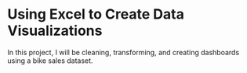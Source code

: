 # Using Excel to Create Data Visualizations
In this project, I will be cleaning, transforming, and creating dashboards using a bike sales dataset.  
